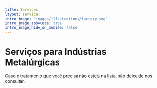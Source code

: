 ```yaml
---
title: Services
layout: services
intro_image: "images/illustrations/factory.svg"
intro_image_absolute: true
intro_image_hide_on_mobile: false
---
```


# Serviços para Indústrias Metalúrgicas

Caso o tratamento que você precisa não esteja na lista, não deixe de nos consultar.
